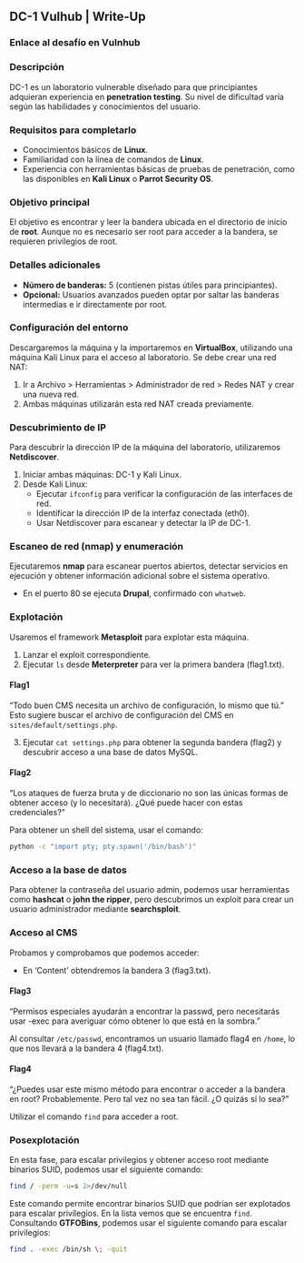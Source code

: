 ## DC-1 Vulhub | Write-Up

### Enlace al desafío en Vulnhub

### Descripción
DC-1 es un laboratorio vulnerable diseñado para que principiantes adquieran experiencia en **penetration testing**. Su nivel de dificultad varía según las habilidades y conocimientos del usuario.

### Requisitos para completarlo
- Conocimientos básicos de **Linux**.
- Familiaridad con la línea de comandos de **Linux**.
- Experiencia con herramientas básicas de pruebas de penetración, como las disponibles en **Kali Linux** o **Parrot Security OS**.

### Objetivo principal
El objetivo es encontrar y leer la bandera ubicada en el directorio de inicio de **root**. Aunque no es necesario ser root para acceder a la bandera, se requieren privilegios de root.

### Detalles adicionales
- **Número de banderas:** 5 (contienen pistas útiles para principiantes).
- **Opcional:** Usuarios avanzados pueden optar por saltar las banderas intermedias e ir directamente por root.

### Configuración del entorno
Descargaremos la máquina y la importaremos en **VirtualBox**, utilizando una máquina Kali Linux para el acceso al laboratorio. Se debe crear una red NAT:

1. Ir a Archivo > Herramientas > Administrador de red > Redes NAT y crear una nueva red.
2. Ambas máquinas utilizarán esta red NAT creada previamente.




### Descubrimiento de IP
Para descubrir la dirección IP de la máquina del laboratorio, utilizaremos **Netdiscover**.

1. Iniciar ambas máquinas: DC-1 y Kali Linux.
2. Desde Kali Linux:
   - Ejecutar `ifconfig` para verificar la configuración de las interfaces de red.
   - Identificar la dirección IP de la interfaz conectada (eth0).
   - Usar Netdiscover para escanear y detectar la IP de DC-1.

### Escaneo de red (nmap) y enumeración
Ejecutaremos **nmap** para escanear puertos abiertos, detectar servicios en ejecución y obtener información adicional sobre el sistema operativo.

- En el puerto 80 se ejecuta **Drupal**, confirmado con `whatweb`.

### Explotación
Usaremos el framework **Metasploit** para explotar esta máquina.

1. Lanzar el exploit correspondiente.
2. Ejecutar `ls` desde **Meterpreter** para ver la primera bandera (flag1.txt).

#### Flag1
“Todo buen CMS necesita un archivo de configuración, lo mismo que tú.”  
Esto sugiere buscar el archivo de configuración del CMS en `sites/default/settings.php`.

3. Ejecutar `cat settings.php` para obtener la segunda bandera (flag2) y descubrir acceso a una base de datos MySQL.

#### Flag2
“Los ataques de fuerza bruta y de diccionario no son las únicas formas de obtener acceso (y lo necesitará). ¿Qué puede hacer con estas credenciales?”

Para obtener un shell del sistema, usar el comando:

```bash
python -c "import pty; pty.spawn('/bin/bash')"
```

### Acceso a la base de datos
Para obtener la contraseña del usuario admin, podemos usar herramientas como **hashcat** o **john the ripper**, pero descubrimos un exploit para crear un usuario administrador mediante **searchsploit**.

### Acceso al CMS
Probamos y comprobamos que podemos acceder:

- En ‘Content’ obtendremos la bandera 3 (flag3.txt).

#### Flag3
“Permisos especiales ayudarán a encontrar la passwd, pero necesitarás usar -exec para averiguar cómo obtener lo que está en la sombra.”

Al consultar `/etc/passwd`, encontramos un usuario llamado flag4 en `/home`, lo que nos llevará a la bandera 4 (flag4.txt).

#### Flag4
“¿Puedes usar este mismo método para encontrar o acceder a la bandera en root? Probablemente. Pero tal vez no sea tan fácil. ¿O quizás sí lo sea?”

Utilizar el comando `find` para acceder a root.

### Posexplotación
En esta fase, para escalar privilegios y obtener acceso root mediante binarios SUID, podemos usar el siguiente comando:

```bash
find / -perm -u=s 2>/dev/null
```

Este comando permite encontrar binarios SUID que podrían ser explotados para escalar privilegios. En la lista vemos que se encuentra `find`. Consultando **GTFOBins**, podemos usar el siguiente comando para escalar privilegios:

```bash
find . -exec /bin/sh \; -quit
```

